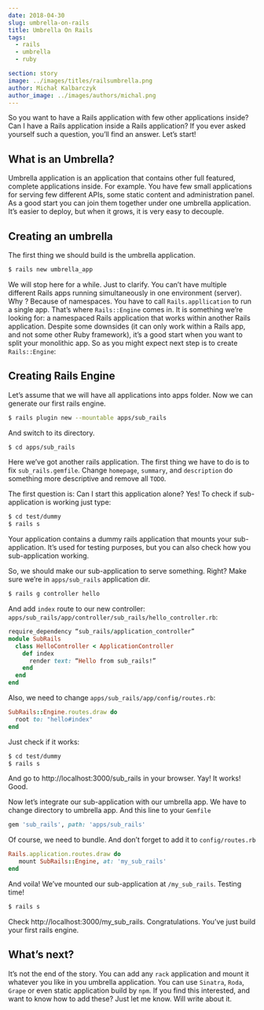 ```yaml
---
date: 2018-04-30
slug: umbrella-on-rails
title: Umbrella On Rails
tags:
  - rails
  - umbrella
  - ruby

section: story
image: ../images/titles/railsumbrella.png
author: Michał Kalbarczyk
author_image: ../images/authors/michal.png
---
```


So you want to have a Rails application with few other applications inside? Can I have a Rails application inside a Rails application? If you ever asked yourself such a question, you’ll find an answer. Let’s start!

## What is an Umbrella?

Umbrella application is an application that contains other full featured, complete applications inside. For example. You have few small applications for serving few different APIs, some static content and administration panel. As a good start you can join them together under one umbrella application. It’s easier to deploy, but when it grows, it is very easy to decouple.

## Creating an umbrella

The first thing we should build is the umbrella application.

```bash
$ rails new umbrella_app
```

We will stop here for a while. Just to clarify. You can’t have multiple different Rails apps running simultaneously in one environment (server). Why ? Because of namespaces. You have to call `Rails.appllication` to run a single app. That’s where `Rails::Engine` comes in. It is something we’re looking for: a namespaced Rails application that works within another Rails application. Despite some downsides (it can only work within a Rails app, and not some other Ruby framework), it’s a good start when you want to split your monolithic app. So as you might expect next step is to create `Rails::Engine`:

## Creating Rails Engine

Let’s assume that we will have all applications into apps folder. Now we can generate our first rails engine.

```bash
$ rails plugin new --mountable apps/sub_rails
```

And switch to its directory.

```bash
$ cd apps/sub_rails
```

Here we’ve got another rails application. The first thing we have to do is to fix `sub_rails.gemfile`. Change `homepage`, `summary`, and `description` do something more descriptive and remove all `TODO`.

The first question is: Can I start this application alone? Yes! To check if sub-application is working just type:

```bash
$ cd test/dummy
$ rails s
```

Your application contains a dummy rails application that mounts your sub-application. It’s used for testing purposes, but you can also check how you sub-application working.

So, we should make our sub-application to serve something. Right? Make sure we’re in `apps/sub_rails` application dir.

```bash
$ rails g controller hello
```

And add `index` route to our new controller: `apps/sub_rails/app/controller/sub_rails/hello_controller.rb`:

```ruby
require_dependency “sub_rails/application_controller”
module SubRails
  class HelloController < ApplicationController
    def index
      render text: “Hello from sub_rails!”
    end
  end
end
```

Also, we need to change `apps/sub_rails/app/config/routes.rb`:

```ruby
SubRails::Engine.routes.draw do
  root to: "hello#index"
end
```

Just check if it works:

```bash
$ cd test/dummy
$ rails s
```

And go to http://localhost:3000/sub_rails in your browser. Yay! It works! Good.

Now let’s integrate our sub-application with our umbrella app. We have to change directory to umbrella app. And this line to your `Gemfile`

```ruby
gem 'sub_rails', path: 'apps/sub_rails'
```

Of course, we need to bundle. And don’t forget to add it to `config/routes.rb`

```ruby
Rails.application.routes.draw do
   mount SubRails::Engine, at: 'my_sub_rails'
end
```

And voila! We’ve mounted our sub-application at `/my_sub_rails`. Testing time!

```bash
$ rails s
```

Check http://localhost:3000/my_sub_rails. Congratulations. You’ve just build your first rails engine.

## What’s next?

It’s not the end of the story. You can add any `rack` application and mount it whatever you like in you umbrella application. You can use `Sinatra`, `Roda`, `Grape` or even static application build by `npm`. If you find this interested, and want to know how to add these? Just let me know. Will write about it.
